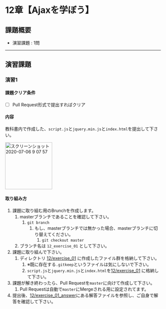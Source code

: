 # 12章【Ajaxを学ぼう】

## 課題概要
 - 演習課題 : 1問

---
## 演習課題
### 演習1
#### 課題クリア条件
- [ ] Pull Request形式で提出すればクリア


#### 内容
教科書内で作成した、`script.js`と`jquery.min.js`と`index.html`を提出して下さい。

<img width="152" alt="スクリーンショット 2020-07-06 9 07 57" src="https://user-images.githubusercontent.com/55776672/86545228-5b732c00-bf68-11ea-898d-fcff20f61bc1.png">


#### 取り組み方
1. 課題に取り組む用のBrunchを作成します。
   1. masterブランチであることを確認して下さい。
      1. `git branch`
         1. もし、masterブランチでは無かった場合、masterブランチに切り替えてください。
            1. `git checkout master`
   1. ブランチ名は `12_exercise_01` として下さい。
1. 課題に取り組んで下さい。
   1. ディレクトリ [12/exercise_01](./exercise_01) に作成したファイル群を格納して下さい。
      1. ※既に存在する`.gitkeep`というファイルは気にしないで下さい。
      1. `script.js`と`jquery.min.js`と`index.html`を[12/exercise_01](./exercise_01) に格納して下さい。
1. 課題が解き終わったら、Pull Requestを`master`に向けて作成して下さい。
   1. Pull Requestは自動で`master`にMergeされる用に設定されてます。
1. 提出後、[12/exercise_01_answer](./exercise_01_answer)にある解答ファイルを参照し、ご自身で解答を確認して下さい。
